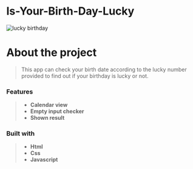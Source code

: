 # Is-Your-Birth-Day-Lucky

![lucky birthday](https://user-images.githubusercontent.com/82362100/198816857-89da2944-592f-40df-8bf2-596362b8015e.jpg)

# About the project

> This app can check your birth date according to the lucky number provided to find out if your birthday is lucky or not.

### Features

> - **Calendar view**
> - **Empty input checker**
> - **Shown result**

### Built with

> - **Html**
> - **Css**
> - **Javascript**

